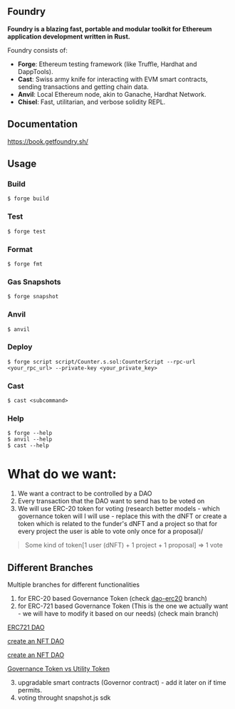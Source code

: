 ## Foundry

**Foundry is a blazing fast, portable and modular toolkit for Ethereum application development written in Rust.**

Foundry consists of:

-   **Forge**: Ethereum testing framework (like Truffle, Hardhat and DappTools).
-   **Cast**: Swiss army knife for interacting with EVM smart contracts, sending transactions and getting chain data.
-   **Anvil**: Local Ethereum node, akin to Ganache, Hardhat Network.
-   **Chisel**: Fast, utilitarian, and verbose solidity REPL.

## Documentation

https://book.getfoundry.sh/

## Usage

### Build

```shell
$ forge build
```

### Test

```shell
$ forge test
```

### Format

```shell
$ forge fmt
```

### Gas Snapshots

```shell
$ forge snapshot
```

### Anvil

```shell
$ anvil
```

### Deploy

```shell
$ forge script script/Counter.s.sol:CounterScript --rpc-url <your_rpc_url> --private-key <your_private_key>
```

### Cast

```shell
$ cast <subcommand>
```

### Help

```shell
$ forge --help
$ anvil --help
$ cast --help
```



# What do we want: 

1. We want a contract to be controlled by a DAO
2. Every transaction that the DAO want to send has to be voted on
3. We will use ERC-20 token for voting (research better models - which governance token will I will use - replace this with the dNFT or create a token which is related to the funder's dNFT and a project so that for every project the user is able to vote only once for a proposal)/

> Some kind of token[1 user (dNFT) + 1 project + 1 proposal] => 1 vote 

## Different Branches
Multiple branches for different functionalities 
1. for ERC-20 based Governance Token (check [dao-erc20]() branch)
2. for ERC-721 based Governance Token (This is the one we actually want - we will have to modify it based on our needs) (check main branch)

[ERC721 DAO](https://www.covalenthq.com/docs/unified-api/guides/what-are-daos-and-how-do-they-work-part-2/)

[create an NFT DAO](https://stackoverflow.com/questions/71285400/how-are-erc-721-based-dao-created#:~:text=Next%20steps%20are%20pursued%20like,comes%20to%20the%20DAO%20treasury.)

[create an NFT DAO](https://blog.tally.xyz/how-to-create-an-nft-dao-47669a9e4e3a)


[Governance Token vs Utility Token](https://www.coingecko.com/learn/governance-vs-utility-tokens)


3. upgradable smart contracts (Governor contract) - add it later on if time permits. 
4. voting throught snapshot.js sdk

